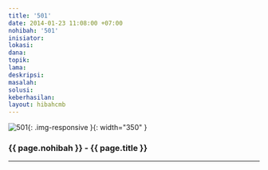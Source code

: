 ```yaml
---
title: '501'
date: 2014-01-23 11:08:00 +07:00
nohibah: '501'
inisiator:
lokasi:
dana:
topik:
lama:
deskripsi:
masalah:
solusi:
keberhasilan:
layout: hibahcmb
---
```


![501](/static/img/hibahcmb/501.png){: .img-responsive }{: width="350" }

### {{ page.nohibah }} - {{ page.title }}

---

